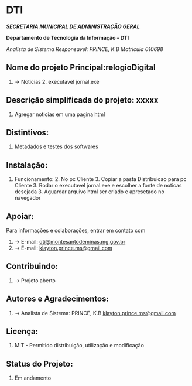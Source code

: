 # DTI

***SECRETARIA MUNICIPAL DE ADMINISTRAÇÃO GERAL***

**Departamento de Tecnologia da Informação - DTI**

*Analista de Sistema Responsavel: PRINCE, K.B Matricula 010698*


## Nome do projeto Principal:relogioDigital
1. -> Noticias 
   2. executavel jornal.exe


## Descrição simplificada do projeto: xxxxx 
1. Agregar noticias em uma pagina html


## Distintivos:
1. Metadados e testes dos softwares

## Instalação:
1. Funcionamento:
   2. No pc Cliente 
      3. Copiar a pasta Distribuicao para pc Cliente
      3. Rodar o executavel jornal.exe e escolher a fonte de noticas desejada
      3. Aguardar arquivo html ser criado e apresetado no navegador

## Apoiar:
Para informações e colaborações, entrar em contato com  
1. -> E-mail: <dti@montesantodeminas.mg.gov.br>
2. -> E-mail: <klayton.prince.ms@gmail.com>


## Contribuindo:
1. -> Projeto aberto

## Autores e Agradecimentos:
1. -> Analista de Sistema: PRINCE, K.B <klayton.prince.ms@gmail.com>

## Licença:
1. MIT - Permitido distribuição, utilização e modificação

## Status do Projeto:
1. Em andamento